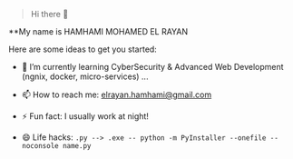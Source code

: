 > Hi there 👋

**My name is HAMHAMI MOHAMED EL RAYAN

Here are some ideas to get you started:

- 🌱 I’m currently learning CyberSecurity & Advanced Web Development (ngnix, docker, micro-services) ...
- 📫 How to reach me: elrayan.hamhami@gmail.com
- ⚡ Fun fact: I usually work at night!

- 😄 Life hacks: `.py --> .exe -- python -m PyInstaller --onefile --noconsole name.py`
